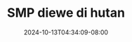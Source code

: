--- 
title: "SMP diewe di hutan"
description: "video bokeh SMP diewe di hutan yandex full terbaru"
date: 2024-10-13T04:34:09-08:00
file_code: "pz5meq0td4f8"
draft: false
cover: "lvj8qhly4xk27b1a.jpg"
tags: ["SMP", "diewe", "hutan", "bokep-indo", "bokep-viral", "bokep-ig"]
length: 412
fld_id: "1398014"
foldername: "ABG SMP VIRAL"
categories: ["ABG SMP VIRAL"]
views: 416
---